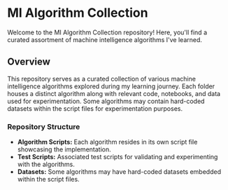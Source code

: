 # MI Algorithm Collection

Welcome to the MI Algorithm Collection repository! Here, you'll find a curated assortment of machine intelligence algorithms I've learned.

## Overview

This repository serves as a curated collection of various machine intelligence algorithms explored during my learning journey. Each folder houses a distinct algorithm along with relevant code, notebooks, and data used for experimentation. Some algorithms may contain hard-coded datasets within the script files for experimentation purposes.

### Repository Structure

- **Algorithm Scripts:** Each algorithm resides in its own script file showcasing the implementation.
- **Test Scripts:** Associated test scripts for validating and experimenting with the algorithms.
- **Datasets:** Some algorithms may have hard-coded datasets embedded within the script files.
